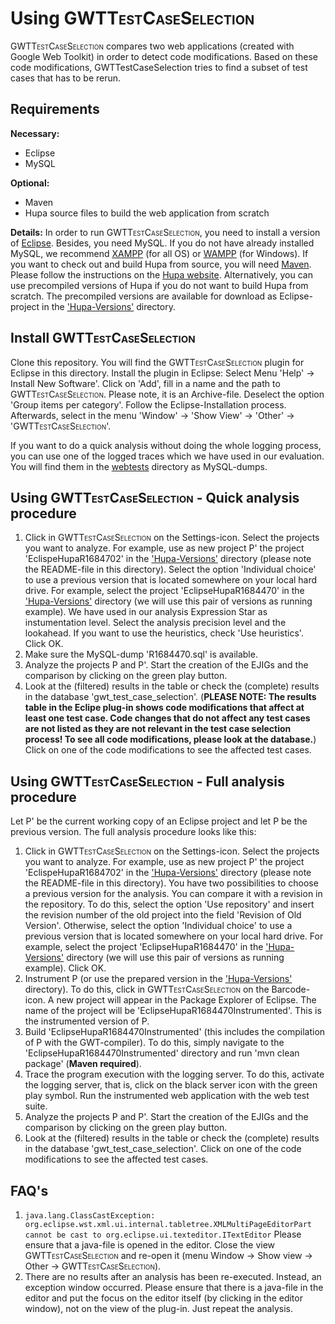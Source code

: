 # Using <span style="font-variant: small-caps">GWTTestCaseSelection</span>

<span style="font-variant: small-caps">GWTTestCaseSelection</span> compares two web applications (created with Google Web Toolkit) in order to detect code modifications. Based on these code modifications, GWTTestCaseSelection tries to find a subset of test cases that has to be rerun. 

## Requirements
**Necessary:**
- Eclipse
- MySQL

**Optional:**
- Maven
- Hupa source files to build the web application from scratch

**Details:**
In order to run <span style="font-variant: small-caps">GWTTestCaseSelection</span>, you need to install a version of [Eclipse](https://eclipse.org/). Besides, you need MySQL. If you do not have already installed MySQL, we recommend [XAMPP](https://www.apachefriends.org/de/index.html) (for all OS) or [WAMPP](http://www.wampserver.com/en/) (for Windows). 
If you want to check out and build Hupa from source, you will need [Maven](https://maven.apache.org/). Please follow the instructions on the [Hupa website](http://james.apache.org/hupa/building.html). Alternatively, you can use precompiled versions of Hupa if you do not want to build Hupa from scratch. The precompiled versions are available for download as Eclipse-project in the ['Hupa-Versions'](../Hupa-Versions/) directory. 


## Install <span style="font-variant: small-caps">GWTTestCaseSelection</span>
Clone this repository. You will find the <span style="font-variant: small-caps">GWTTestCaseSelection</span> plugin for Eclipse in this directory. Install the plugin in Eclipse: Select Menu 'Help' -> Install New Software'. Click on 'Add', fill in a name and the path to <span style="font-variant: small-caps">GWTTestCaseSelection</span>. Please note, it is an Archive-file. Deselect the option 'Group items per category'. Follow the Eclipse-Installation process. Afterwards, select in the menu 'Window' -> 'Show View' -> 'Other' -> '<span style="font-variant: small-caps">GWTTestCaseSelection</span>'.

If you want to do a quick analysis without doing the whole logging process, you can use one of the logged traces which we have used in our evaluation. You will find them in the [webtests](../webtests/) directory as MySQL-dumps.


## Using <span style="font-variant: small-caps">GWTTestCaseSelection</span> - Quick analysis procedure
1. Click in <span style="font-variant: small-caps">GWTTestCaseSelection</span> on the Settings-icon. Select the projects you want to analyze. For example, use as new project P' the project 'EclispeHupaR1684702' in the ['Hupa-Versions'](../Hupa-Versions/) directory (please note the README-file in this directory). Select the option 'Individual choice' to use a previous version that is located somewhere on your local hard drive. For example, select the project 'EclipseHupaR1684470' in the ['Hupa-Versions'](../Hupa-Versions/) directory (we will use this pair of versions as running example). We have used in our analysis Expression Star as instumentation level. Select the analysis precision level and the lookahead. If you want to use the heuristics, check 'Use heuristics'. Click OK.
2. Make sure the MySQL-dump 'R1684470.sql' is available.
3. Analyze the projects P and P'. Start the creation of the EJIGs and the comparison by clicking on the green play button.
4. Look at the (filtered) results in the table or check the (complete) results in the database 'gwt_test_case_selection'. (**PLEASE NOTE: The results table in the Eclipe plug-in shows code modifications that affect at least one test case. Code changes that do not affect any test cases are not listed as they are not relevant in the test case selection process! To see all code modifications, please look at the database.**) Click on one of the code modifications to see the affected test cases.


## Using <span style="font-variant: small-caps">GWTTestCaseSelection</span> - Full analysis procedure
Let P' be the current working copy of an Eclipse project and let P be the previous version. The full analysis procedure looks like this:

1. Click in <span style="font-variant: small-caps">GWTTestCaseSelection</span> on the Settings-icon. Select the projects you want to analyze. For example, use as new project P' the project 'EclispeHupaR1684702' in the ['Hupa-Versions'](../Hupa-Versions/) directory (please note the README-file in this directory). You have two possibilities to choose a previous version for the analysis. You can compare it with a revision in the repository. To do this, select the option 'Use repository' and insert the revision number of the old project into the field 'Revision of Old Version'. Otherwise, select the option 'Individual choice' to use a previous version that is located somewhere on your local hard drive. For example, select the project 'EclipseHupaR1684470' in the ['Hupa-Versions'](../Hupa-Versions/) directory (we will use this pair of versions as running example). Click OK.
2. Instrument P (or use the prepared version in the ['Hupa-Versions'](../Hupa-Versions/instrumented/) directory). To do this, click in <span style="font-variant: small-caps">GWTTestCaseSelection</span> on the Barcode-icon. A new project will appear in the Package Explorer of Eclipse. The name of the project will be 'EclipseHupaR1684470Instrumented'. This is the instrumented version of P.
3. Build 'EclipseHupaR1684470Instrumented' (this includes the compilation of P with the GWT-compiler). To do this, simply navigate to the 'EclipseHupaR1684470Instrumented' directory and run 'mvn clean package' (**Maven required**).
4. Trace the program execution with the logging server. To do this, activate the logging server, that is, click on the black server icon with the green play symbol. Run the instrumented web application with the web test suite.
5. Analyze the projects P and P'. Start the creation of the EJIGs and the comparison by clicking on the green play button.
6. Look at the (filtered) results in the table or check the (complete) results in the database 'gwt_test_case_selection'. Click on one of the code modifications to see the affected test cases.


## FAQ's

1. 	`java.lang.ClassCastException: org.eclipse.wst.xml.ui.internal.tabletree.XMLMultiPageEditorPart cannot be cast to org.eclipse.ui.texteditor.ITextEditor`
Please ensure that a java-file is opened in the editor. 
Close the view <span style="font-variant: small-caps">GWTTestCaseSelection</span> and re-open it (menu Window -> Show view -> Other -> <span style="font-variant: small-caps">GWTTestCaseSelection</span>).
2. There are no results after an analysis has been re-executed. Instead, an exception window occurred. 
Please ensure that there is a java-file in the editor and put the focus on the editor itself (by clicking in the editor window), not on the view of the plug-in. Just repeat the analysis.